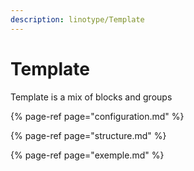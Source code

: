```yaml
---
description: linotype/Template
---
```


# Template

Template is a mix of blocks and groups

{% page-ref page="configuration.md" %}

{% page-ref page="structure.md" %}

{% page-ref page="exemple.md" %}



